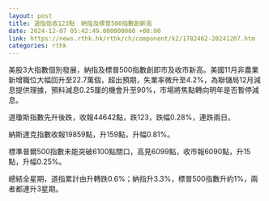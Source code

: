 ```yaml
---
layout: post
title: 道指低收123點　納指及標普500指數創新高
date: 2024-12-07 05:42:49.000000000 +08:00
link: https://news.rthk.hk/rthk/ch/component/k2/1782462-20241207.htm
categories: rthk
---
```


美股3大指數個別發展，納指及標普500指數創即市及收市新高。美國11月非農業新增職位大幅回升至22.7萬個，超出預期，失業率微升至4.2%，為聯儲局12月減息提供理據，預料減息0.25厘的機會升至90%，市場將焦點轉向明年是否暫停減息。

道瓊斯指數先升後跌，收報44642點，跌123，跌幅0.28%，連跌兩日。

納斯達克指數收報19859點，升159點，升幅0.81%。

標準普爾500指數未能突破6100點關口，高見6099點，收市報6090點，升15點，升幅0.25%。

總結全星期，道指累計由升轉跌0.6%；納指升3.3%，標普500指數升約1%，兩者都連升3星期。
